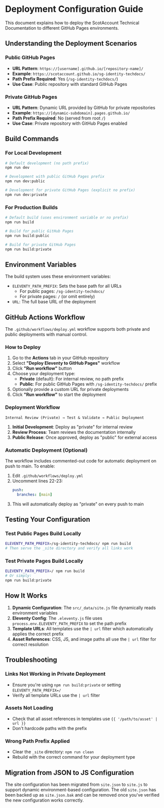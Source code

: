 # Deployment Configuration Guide

This document explains how to deploy the ScotAccount Technical Documentation to different GitHub Pages environments.

## Understanding the Deployment Scenarios

### Public GitHub Pages
- **URL Pattern**: `https://[username].github.io/[repository-name]/`
- **Example**: `https://scotaccount.github.io/sg-identity-techdocs/`
- **Path Prefix Required**: Yes (`/sg-identity-techdocs/`)
- **Use Case**: Public repository with standard GitHub Pages

### Private GitHub Pages
- **URL Pattern**: Dynamic URL provided by GitHub for private repositories
- **Example**: `https://[dynamic-subdomain].pages.github.io/`
- **Path Prefix Required**: No (served from root `/`)
- **Use Case**: Private repository with GitHub Pages enabled

## Build Commands

### For Local Development

```bash
# Default development (no path prefix)
npm run dev

# Development with public GitHub Pages prefix
npm run dev:public

# Development for private GitHub Pages (explicit no prefix)
npm run dev:private
```

### For Production Builds

```bash
# Default build (uses environment variable or no prefix)
npm run build

# Build for public GitHub Pages
npm run build:public

# Build for private GitHub Pages
npm run build:private
```

## Environment Variables

The build system uses these environment variables:

- `ELEVENTY_PATH_PREFIX`: Sets the base path for all URLs
  - For public pages: `/sg-identity-techdocs/`
  - For private pages: `/` (or omit entirely)
- `URL`: The full base URL of the deployment

## GitHub Actions Workflow

The `.github/workflows/deploy.yml` workflow supports both private and public deployments with manual control.

### How to Deploy

1. Go to the **Actions** tab in your GitHub repository
2. Select **"Deploy Eleventy to GitHub Pages"** workflow
3. Click **"Run workflow"** button
4. Choose your deployment type:
   - **Private** (default): For internal review, no path prefix
   - **Public**: For public GitHub Pages with `/sg-identity-techdocs/` prefix
5. Optionally provide a custom URL for private deployments
6. Click **"Run workflow"** to start the deployment

### Deployment Workflow

```
Internal Review (Private) → Test & Validate → Public Deployment
```

1. **Initial Development**: Deploy as "private" for internal review
2. **Review Process**: Team reviews the documentation internally
3. **Public Release**: Once approved, deploy as "public" for external access

### Automatic Deployment (Optional)

The workflow includes commented-out code for automatic deployment on push to main. To enable:

1. Edit `.github/workflows/deploy.yml`
2. Uncomment lines 22-23:
   ```yaml
   push:
     branches: [main]
   ```
3. This will automatically deploy as "private" on every push to main

## Testing Your Configuration

### Test Public Pages Build Locally
```bash
ELEVENTY_PATH_PREFIX=/sg-identity-techdocs/ npm run build
# Then serve the _site directory and verify all links work
```

### Test Private Pages Build Locally
```bash
ELEVENTY_PATH_PREFIX=/ npm run build
# Or simply:
npm run build:private
```

## How It Works

1. **Dynamic Configuration**: The `src/_data/site.js` file dynamically reads environment variables
2. **Eleventy Config**: The `.eleventy.js` file uses `process.env.ELEVENTY_PATH_PREFIX` to set the path prefix
3. **Template URLs**: All templates use the `| url` filter which automatically applies the correct prefix
4. **Asset References**: CSS, JS, and image paths all use the `| url` filter for correct resolution

## Troubleshooting

### Links Not Working in Private Deployment
- Ensure you're using `npm run build:private` or setting `ELEVENTY_PATH_PREFIX=/`
- Verify all template URLs use the `| url` filter

### Assets Not Loading
- Check that all asset references in templates use `{{ '/path/to/asset' | url }}`
- Don't hardcode paths with the prefix

### Wrong Path Prefix Applied
- Clear the `_site` directory: `npm run clean`
- Rebuild with the correct command for your deployment type

## Migration from JSON to JS Configuration

The site configuration has been migrated from `site.json` to `site.js` to support dynamic environment-based configuration. The old `site.json` has been backed up as `site.json.bak` and can be removed once you've verified the new configuration works correctly.